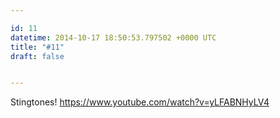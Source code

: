 ```yaml
---

id: 11
datetime: 2014-10-17 18:50:53.797502 +0000 UTC
title: "#11"
draft: false


---
```


Stingtones! https://www.youtube.com/watch?v=yLFABNHyLV4
